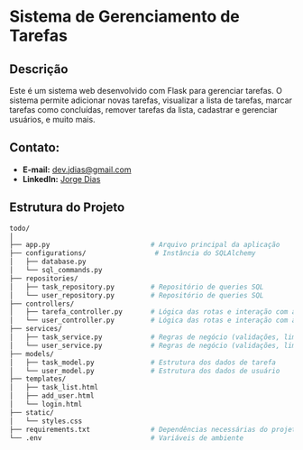 # Sistema de Gerenciamento de Tarefas

## Descrição

Este é um sistema web desenvolvido com Flask para gerenciar tarefas. O sistema permite adicionar novas tarefas, visualizar a lista de tarefas, marcar tarefas como concluídas, remover tarefas da lista, cadastrar e gerenciar usuários, e muito mais.

## Contato:
- **E-mail:** [dev.jdias@gmail.com](mailto:dev.jdias@gmail.com)
- **LinkedIn:** [Jorge Dias](https://www.linkedin.com/in/jorge-dias-66117629b/)

## Estrutura do Projeto

```bash
todo/
│
├── app.py                         # Arquivo principal da aplicação
├── configurations/                 # Instância do SQLAlchemy
│   ├── database.py
│   └── sql_commands.py
├── repositories/
│   ├── task_repository.py         # Repositório de queries SQL
│   └── user_repository.py         # Repositório de queries SQL
├── controllers/
│   ├── tarefa_controller.py       # Lógica das rotas e interação com as regras de negócio
│   └── user_controller.py         # Lógica das rotas e interação com as regras de negócio
├── services/
│   ├── task_service.py            # Regras de negócio (validações, limites, etc.)
│   └── user_service.py            # Regras de negócio (validações, limites, etc.)
├── models/
│   ├── task_model.py              # Estrutura dos dados de tarefa
│   └── user_model.py              # Estrutura dos dados de usuário
├── templates/
│   ├── task_list.html
│   ├── add_user.html
│   └── login.html
├── static/
│   └── styles.css
├── requirements.txt               # Dependências necessárias do projeto
└── .env                           # Variáveis de ambiente
